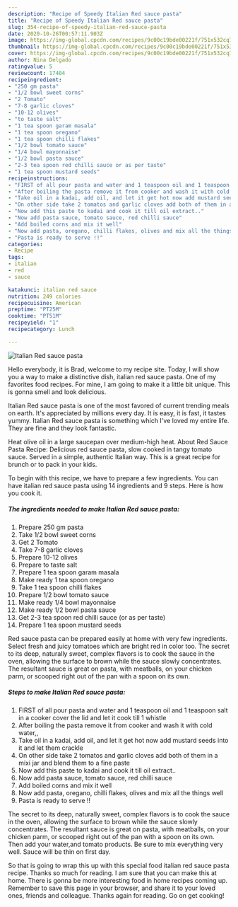 ```yaml
---
description: "Recipe of Speedy Italian Red sauce pasta"
title: "Recipe of Speedy Italian Red sauce pasta"
slug: 354-recipe-of-speedy-italian-red-sauce-pasta
date: 2020-10-26T00:57:11.903Z
image: https://img-global.cpcdn.com/recipes/9c00c19bde00221f/751x532cq70/italian-red-sauce-pasta-recipe-main-photo.jpg
thumbnail: https://img-global.cpcdn.com/recipes/9c00c19bde00221f/751x532cq70/italian-red-sauce-pasta-recipe-main-photo.jpg
cover: https://img-global.cpcdn.com/recipes/9c00c19bde00221f/751x532cq70/italian-red-sauce-pasta-recipe-main-photo.jpg
author: Nina Delgado
ratingvalue: 5
reviewcount: 17404
recipeingredient:
- "250 gm pasta"
- "1/2 bowl sweet corns"
- "2 Tomato"
- "7-8 garlic cloves"
- "10-12 olives"
- "to taste salt"
- "1 tea spoon garam masala"
- "1 tea spoon oregano"
- "1 tea spoon chilli flakes"
- "1/2 bowl tomato sauce"
- "1/4 bowl mayonnaise"
- "1/2 bowl pasta sauce"
- "2-3 tea spoon red chilli sauce or as per taste"
- "1 tea spoon mustard seeds"
recipeinstructions:
- "FIRST of all pour pasta and water and 1 teaspoon oil and 1 teaspoon salt in a cooker cover the lid and let it cook till 1 whistle"
- "After boiling the pasta remove it from cooker and wash it with cold water,,"
- "Take oil in a kadai, add oil, and let it get hot now add mustard seeds into it and let them crackle"
- "On other side take 2 tomatos and garlic cloves add both of them in a mixi jar and blend them to a fine paste"
- "Now add this paste to kadai and cook it till oil extract.."
- "Now add pasta sauce, tomato sauce, red chilli sauce"
- "Add boiled corns and mix it well"
- "Now add pasta, oregano, chilli flakes, olives and mix all the things well"
- "Pasta is ready to serve !!"
categories:
- Recipe
tags:
- italian
- red
- sauce

katakunci: italian red sauce 
nutrition: 249 calories
recipecuisine: American
preptime: "PT25M"
cooktime: "PT51M"
recipeyield: "1"
recipecategory: Lunch

---
```



![Italian Red sauce pasta](https://img-global.cpcdn.com/recipes/9c00c19bde00221f/751x532cq70/italian-red-sauce-pasta-recipe-main-photo.jpg)

Hello everybody, it is Brad, welcome to my recipe site. Today, I will show you a way to make a distinctive dish, italian red sauce pasta. One of my favorites food recipes. For mine, I am going to make it a little bit unique. This is gonna smell and look delicious.

Italian Red sauce pasta is one of the most favored of current trending meals on earth. It's appreciated by millions every day. It is easy, it is fast, it tastes yummy. Italian Red sauce pasta is something which I've loved my entire life. They are fine and they look fantastic.

Heat olive oil in a large saucepan over medium-high heat. About Red Sauce Pasta Recipe: Delicious red sauce pasta, slow cooked in tangy tomato sauce. Served in a simple, authentic Italian way. This is a great recipe for brunch or to pack in your kids.


To begin with this recipe, we have to prepare a few ingredients. You can have italian red sauce pasta using 14 ingredients and 9 steps. Here is how you cook it.

<!--inarticleads1-->

##### The ingredients needed to make Italian Red sauce pasta:

1. Prepare 250 gm pasta
1. Take 1/2 bowl sweet corns
1. Get 2 Tomato
1. Take 7-8 garlic cloves
1. Prepare 10-12 olives
1. Prepare to taste salt
1. Prepare 1 tea spoon garam masala
1. Make ready 1 tea spoon oregano
1. Take 1 tea spoon chilli flakes
1. Prepare 1/2 bowl tomato sauce
1. Make ready 1/4 bowl mayonnaise
1. Make ready 1/2 bowl pasta sauce
1. Get 2-3 tea spoon red chilli sauce (or as per taste)
1. Prepare 1 tea spoon mustard seeds


Red sauce pasta can be prepared easily at home with very few ingredients. Select fresh and juicy tomatoes which are bright red in color too. The secret to its deep, naturally sweet, complex flavors is to cook the sauce in the oven, allowing the surface to brown while the sauce slowly concentrates. The resultant sauce is great on pasta, with meatballs, on your chicken parm, or scooped right out of the pan with a spoon on its own. 

<!--inarticleads2-->

##### Steps to make Italian Red sauce pasta:

1. FIRST of all pour pasta and water and 1 teaspoon oil and 1 teaspoon salt in a cooker cover the lid and let it cook till 1 whistle
1. After boiling the pasta remove it from cooker and wash it with cold water,,
1. Take oil in a kadai, add oil, and let it get hot now add mustard seeds into it and let them crackle
1. On other side take 2 tomatos and garlic cloves add both of them in a mixi jar and blend them to a fine paste
1. Now add this paste to kadai and cook it till oil extract..
1. Now add pasta sauce, tomato sauce, red chilli sauce
1. Add boiled corns and mix it well
1. Now add pasta, oregano, chilli flakes, olives and mix all the things well
1. Pasta is ready to serve !!


The secret to its deep, naturally sweet, complex flavors is to cook the sauce in the oven, allowing the surface to brown while the sauce slowly concentrates. The resultant sauce is great on pasta, with meatballs, on your chicken parm, or scooped right out of the pan with a spoon on its own. Then add your water,and tomato products. Be sure to mix everything very well. Sauce will be thin on first day. 

So that is going to wrap this up with this special food italian red sauce pasta recipe. Thanks so much for reading. I am sure that you can make this at home. There is gonna be more interesting food in home recipes coming up. Remember to save this page in your browser, and share it to your loved ones, friends and colleague. Thanks again for reading. Go on get cooking!
